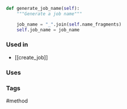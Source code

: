 ```python
def generate_job_name(self):
	"""Generate a job name"""

	job_name = "_".join(self.name_fragments)
	self.job_name = job_name
```

### Used in
- [[create_job]]

### Uses


### Tags
#method